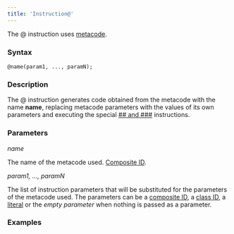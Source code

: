 ```yaml
---
title: 'Instruction@'
---
```


The @ instruction uses [metacode](Metaprogramming.md#Metaprogramming-metacode).

### Syntax

    @name(param1, ..., paramN);

### Description

The @ instruction generates code obtained from the metacode with the name **name**, replacing metacode parameters with the values of its own parameters and executing the special [\#\# and \#\#\#](Metaprogramming.md#Metaprogramming-concat) instructions. 

### Parameters 

*name*

The name of the metacode used. [Composite ID](IDs.md#IDs-cid).  

*param1, ..., paramN*

The list of instruction parameters that will be substituted for the parameters of the metacode used. The parameters can be a [composite ID](IDs.md#IDs-cid), a [class ID](IDs.md#IDs-classid), a [literal](Literals.md) or the *empty parameter* when nothing is passed as a parameter.

### Examples



  
